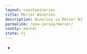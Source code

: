 ```yaml
---
layout: countywineries
title: Mercer Wineries
description: Wineries in Mercer NJ
permalink: /new-jersey/mercer/
county: mercer
state: nj
---
```

-
